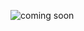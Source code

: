 
![coming soon](https://github.com/SabriRh/sabrirh.github.io/blob/develop/img/Home.PNG?raw=true)




